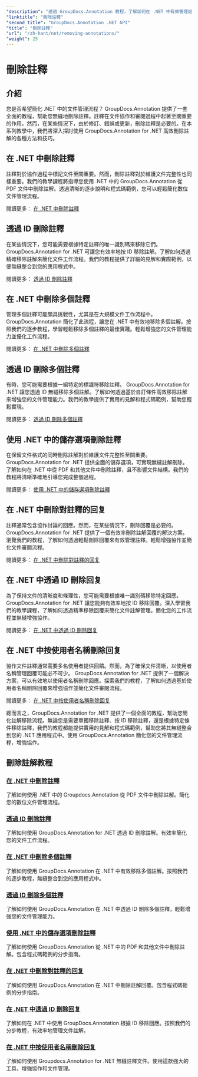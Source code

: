 ```yaml
---
"description": "透過 GroupDocs.Annotation 教程，了解如何在 .NET 中有效管理註解。簡化您的文件工作流程，無縫增強協作。"
"linktitle": "刪除註釋"
"second_title": "GroupDocs.Annotation .NET API"
"title": "刪除註釋"
"url": "/zh-hant/net/removing-annotations/"
"weight": 25
---
```


# 刪除註釋

## 介紹

您是否希望簡化 .NET 中的文件管理流程？ GroupDocs.Annotation 提供了一套全面的教程，幫助您無縫地刪除註釋。註釋在文件協作和審閱過程中起著至關重要的作用。然而，在某些情況下，由於修訂、錯誤或更新，刪除註釋是必要的。在本系列教學中，我們將深入探討使用 GroupDocs.Annotation for .NET 高效刪除註解的各種方法和技巧。

## 在 .NET 中刪除註釋
註釋對於協作過程中標記文件至關重要。然而，刪除註釋對於維護文件完整性也同樣重要。我們的教學課程將指導您使用 .NET 中的 GroupDocs.Annotation 從 PDF 文件中刪除註解。透過清晰的逐步說明和程式碼範例，您可以輕鬆簡化數位文件管理流程。

閱讀更多： [在 .NET 中刪除註釋](./remove-annotations/)

## 透過 ID 刪除註釋
在某些情況下，您可能需要根據特定註釋的唯一識別碼來移除它們。 GroupDocs.Annotation for .NET 可讓您有效率地按 ID 移除註解。了解如何透過精確移除註解來簡化文件工作流程。我們的教程提供了詳細的見解和實際範例，以便無縫整合到您的應用程式中。

閱讀更多： [透過 ID 刪除註釋](./remove-annotations-by-id/)

## 在 .NET 中刪除多個註釋
管理多個註釋可能頗具挑戰性，尤其是在大規模文件工作流程中。 GroupDocs.Annotation 簡化了此流程，讓您在 .NET 中有效地移除多個註解。按照我們的逐步教程，學習輕鬆移除多個註釋的最佳實踐。輕鬆增強您的文件管理能力並優化工作流程。

閱讀更多： [在 .NET 中刪除多個註釋](./remove-multiple-annotations/)

## 透過 ID 刪除多個註釋
有時，您可能需要根據一組特定的標識符移除註釋。 GroupDocs.Annotation for .NET 讓您透過 ID 無縫移除多個註解。了解如何透過基於自訂條件高效移除註解來增強您的文件管理能力。我們的教學提供了實用的見解和程式碼範例，幫助您輕鬆實現。

閱讀更多： [透過 ID 刪除多個註釋](./remove-multiple-annotations-by-ids/)

## 使用 .NET 中的儲存選項刪除註釋
在保留文件格式的同時刪除註解對於維護文件完整性至關重要。 GroupDocs.Annotation for .NET 提供全面的儲存選項，可實現無縫註解刪除。了解如何在 .NET 中從 PDF 和其他文件中刪除註釋，且不影響文件結構。我們的教程將清晰準確地引導您完成整個過程。

閱讀更多： [使用 .NET 中的儲存選項刪除註釋](./remove-annotations-using-save-options/)

## 在 .NET 中刪除對註釋的回复
註釋通常包含協作討論的回應。然而，在某些情況下，刪除回覆是必要的。 GroupDocs.Annotation for .NET 提供了一個有效率刪除註解回覆的解決方案。瀏覽我們的教程，了解如何透過輕鬆刪除回覆來有效管理註釋。輕鬆增強協作並簡化文件審閱流程。

閱讀更多： [在 .NET 中刪除對註釋的回复](./remove-replies-to-annotations/)

## 在 .NET 中透過 ID 刪除回复
為了保持文件的清晰度和條理性，您可能需要根據唯一識別碼移除特定回應。 GroupDocs.Annotation for .NET 讓您能夠有效率地按 ID 移除回覆。深入學習我們的教學課程，了解如何透過精準移除回覆來簡化文件註解管理。簡化您的工作流程並無縫增強協作。

閱讀更多： [在 .NET 中透過 ID 刪除回复](./remove-replies-by-id/)

## 在 .NET 中按使用者名稱刪除回复
協作文件註釋通常需要多名使用者提供回饋。然而，為了確保文件清晰，以使用者名稱管理回覆可能必不可少。 GroupDocs.Annotation for .NET 提供了一個解決方案，可以有效地以使用者名稱刪除回應。探索我們的教程，了解如何透過基於使用者名稱刪除回覆來增強協作並簡化文件審閱流程。

閱讀更多： [在 .NET 中按使用者名稱刪除回复](./remove-replies-by-username/)

總而言之，GroupDocs.Annotation for .NET 提供了一個全面的教程，幫助您簡化註解移除流程。無論您是需要單獨移除註釋、按 ID 移除註釋，還是根據特定條件移除註釋，我們的教程都能提供實用的見解和程式碼範例，幫助您將其無縫整合到您的 .NET 應用程式中。使用 GroupDocs.Annotation 簡化您的文件管理流程，增強協作。
## 刪除註解教程
### [在 .NET 中刪除註釋](./remove-annotations/)
了解如何使用 .NET 中的 Groupdocs.Annotation 從 PDF 文件中刪除註解。簡化您的數位文件管理流程。
### [透過 ID 刪除註釋](./remove-annotations-by-id/)
了解如何使用 GroupDocs.Annotation for .NET 透過 ID 刪除註解。有效率簡化您的文件工作流程。
### [在 .NET 中刪除多個註釋](./remove-multiple-annotations/)
了解如何使用 GroupDocs.Annotation 在 .NET 中有效移除多個註解。按照我們的逐步教程，無縫整合到您的應用程式中。
### [透過 ID 刪除多個註釋](./remove-multiple-annotations-by-ids/)
了解如何使用 GroupDocs.Annotation 在 .NET 中透過 ID 刪除多個註釋，輕鬆增強您的文件管理能力。
### [使用 .NET 中的儲存選項刪除註釋](./remove-annotations-using-save-options/)
了解如何使用 GroupDocs.Annotation 從 .NET 中的 PDF 和其他文件中刪除註解。包含程式碼範例的分步指南。
### [在 .NET 中刪除對註釋的回复](./remove-replies-to-annotations/)
了解如何使用 GroupDocs.Annotation 在 .NET 中刪除註解回覆。包含程式碼範例的分步指南。
### [在 .NET 中透過 ID 刪除回复](./remove-replies-by-id/)
了解如何在 .NET 中使用 GroupDocs.Annotation 根據 ID 移除回應。按照我們的分步教程，有效率地管理文件註解。
### [在 .NET 中按使用者名稱刪除回复](./remove-replies-by-username/)
了解如何使用 Groupdocs.Annotation for .NET 無縫註釋文件。使用這款強大的工具，增強協作和文件管理。